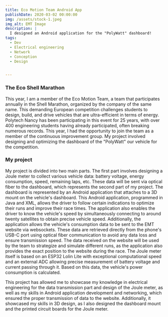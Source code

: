```yaml
---
title: Eco Motion Team Android App
publishDate: 2020-03-02 00:00:00
img: /assets/stock-1.jpeg
img_alt: EMT Image
description: |
  I designed an Android application for the "PolyWatt" dashboard!
tags:
  - Dev
  - Electrical engineering
  - Network
  - Conception
  - Design


---
```


### The Eco Shell Marathon
This year, I am a member of the Eco Motion Team, a team that participates annually in the Shell Marathon, organized by the company of the same name. This demanding European competition challenges students to design, build, and drive vehicles that are ultra-efficient in terms of energy. Polytech Nancy has been participating in this event for 25 years, with over 400 engineering students having already participated, often breaking numerous records. This year, I had the opportunity to join the team as a member of the continuous improvement group. My project involved designing and optimizing the dashboard of the "PolyWatt" our vehicle for the competition.

### My project
My project is divided into two main parts. The first part involves designing a Joule meter to collect various vehicle data: battery voltage, energy consumption, speed, remaining laps, etc. These data will be sent via optical fiber to the dashboard, which represents the second part of my project. The dashboard is represented by an Android application that attaches to a 3D mount on the vehicle's dashboard. This Android application, programmed in Java and XML, allows the driver to follow certain indications to optimize their runs and improve their race times. The application also enables the driver to know the vehicle's speed by simultaneously connecting to around twenty satellites to obtain precise vehicle speed. Additionally, the application allows the vehicle's consumption data to be sent to the EMT website via websockets. These data are retrieved directly from the phone's USB-C port using optical fiber communication to avoid any data loss and ensure transmission speed. The data received on the website will be used by the team to strategize and simulate different runs, as the application also provides the exact position to the website during the race. The Joule meter itself is based on an ESP32 Lolin Lite with exceptional computational speed and an external ADC allowing precise measurement of battery voltage and current passing through it. Based on this data, the vehicle's power consumption is calculated.

This project has allowed me to showcase my knowledge in electrical engineering for the data transmission part and design of the Joule meter, as well as my skills in Android application development and networking, which ensured the proper transmission of data to the website. Additionally, it showcased my skills in 3D design, as I also designed the dashboard mount and the printed circuit boards for the Joule meter.


